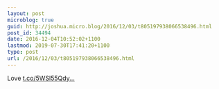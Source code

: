 ```yaml
---
layout: post
microblog: true
guid: http://joshua.micro.blog/2016/12/03/t805197938066538496.html
post_id: 34494
date: 2016-12-04T10:52:02+1100
lastmod: 2019-07-30T17:41:20+1100
type: post
url: /2016/12/03/t805197938066538496.html
---
```

Love [t.co/5WSl55Qdy...](https://t.co/5WSl55Qdye)
